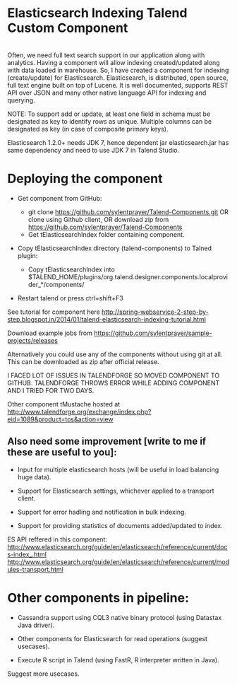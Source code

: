Elasticsearch Indexing Talend Custom Component
================================================
<br/>
Often, we need full text search support in our application along with analytics. Having a component will allow indexing created/updated along with data loaded in warehouse. So, I have created a component for indexing (create/update) for Elasticsearch. Elasticsearch, is distributed, open source, full text engine built on top of Lucene. It is well documented, supports REST API over JSON and many other native language API for indexing and querying.

NOTE: To support add or update, at least one field in schema must be designated as key to identify rows as unique. Multiple columns can be designated as key (in case of composite primary keys).

Elasticsearch 1.2.0+ needs JDK 7, hence dependent jar elasticsearch<version>.jar has same dependency and need to use JDK 7 in Talend Studio.

Deploying the component
=======================
* Get component from GitHub:
	* git clone https://github.com/sylentprayer/Talend-Components.git OR clone using Github client, OR download zip from https://github.com/sylentprayer/Talend-Components
	* Get tElasticsearchIndex folder containing component.
	
* Copy tElasticsearchIndex directory (talend-components) to Talned plugin:
	* Copy tElasticsearchIndex into $TALEND_HOME/plugins/org.talend.designer.components.localprovider_*/components/

* Restart talend or press ctrl+shift+F3

See tutorial for component here http://spring-webservice-2-step-by-step.blogspot.in/2014/01/talend-elasticsearch-indexing-tutorial.html

Download example jobs from https://github.com/sylentprayer/sample-projects/releases

Alternatively you could use any of the components without using git at all. This can be downloaded as zip after official release.

I FACED LOT OF ISSUES IN TALENDFORGE SO MOVED COMPONENT TO GITHUB. TALENDFORGE THROWS ERROR WHILE ADDING COMPONENT AND I TRIED FOR TWO DAYS.

Other component tMustache hosted at http://www.talendforge.org/exchange/index.php?eid=1089&product=tos&action=view

Also need some improvement [write to me if these are useful to you]:
--------------------------------------------------------------------
* Input for multiple elasticsearch hosts (will be useful in load balancing huge data).

* Support for Elasticsearch settings, whichever applied to a transport client.

* Support for error hadling and notification in bulk indexing.

* Support for providing statistics of documents added/updated to index.

ES API reffered in this component:
http://www.elasticsearch.org/guide/en/elasticsearch/reference/current/docs-index_.html
http://www.elasticsearch.org/guide/en/elasticsearch/reference/current/modules-transport.html

Other components in pipeline:
==============================
* Cassandra support using CQL3 native binary protocol (using Datastax Java driver). 

* Other components for Elasticsearch for read operations (suggest usecases).

* Execute R script in Talend (using FastR, R interpreter written in Java).

Suggest more usecases.
